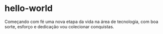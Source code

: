 # hello-world
Começando com fé uma nova etapa da vida na área de tecnologia, com boa sorte, esforço e dedicação vou colecionar conquistas.
